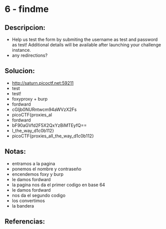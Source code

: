 # 6 - findme

## Descripcion:
* Help us test the form by submiting the username as test and password as test!
Additional details will be available after launching your challenge instance.
* any redirections?

## Solucion:
* http://saturn.picoctf.net:59211
* test
* test!
* foxyproxy + burp
* fordward
* cGljb0NURntwcm94aWVzX2Fs
* picoCTF{proxies_al
* fordward
* bF90aGVfd2F5X2QxYzBiMTEyfQ==
* l_the_way_d1c0b112}
* picoCTF{proxies_all_the_way_d1c0b112}

## Notas:
* entramos a la pagina
* ponemos el nombre y contraseño
* encendemos foxy y burp
* le damos fordward
* la pagina nos da el primer codigo en base 64
* le damos fordward
* nos da el segundo codigo
* los convertimos
* la bandera

## Referencias: